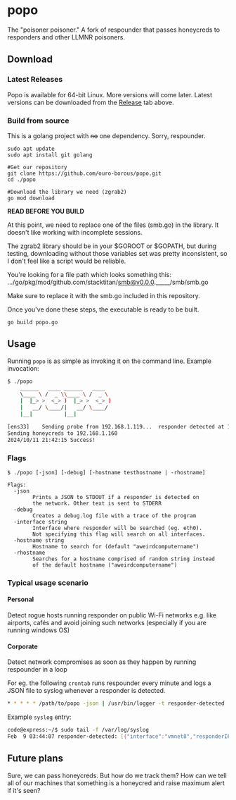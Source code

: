 # popo

The "poisoner poisoner." A fork of respounder that passes honeycreds to responders and other LLMNR poisoners.


## Download

### Latest Releases
Popo is available for 64-bit Linux. More versions will come later.
Latest versions can be downloaded from the
[Release](https://github.com/ouro-borous/popo/releases) tab above.

### Build from source
This is a golang project with ~~no~~ one dependency. Sorry, respounder.

```
sudo apt update
sudo apt install git golang

#Get our repository
git clone https://github.com/ouro-borous/popo.git
cd ./popo

#Download the library we need (zgrab2)
go mod download
```

**READ BEFORE YOU BUILD**

At this point, we need to replace one of the files (smb.go) in the library. It doesn't like working with incomplete sessions.

The zgrab2 library should be in your $GOROOT or $GOPATH, but during testing, downloading without those variables set was pretty inconsistent, so I don't feel like a script would be reliable.

You're looking for a file path which looks something this: .../go/pkg/mod/github.com/stacktitan/smb@v0.0.0._____/smb/smb.go

Make sure to replace it with the smb.go included in this repository.

Once you've done these steps, the executable is ready to be built.
```
go build popo.go
```

## Usage

Running `popo` is as simple as invoking it on the command line.
Example invocation:
```bash
$ ./popo
	______   ____ ______   ____  
	\____ \ /  _ \\____ \ /  _ \ 
	|  |_> >  <_> )  |_> >  <_> )
	|   __/ \____/|   __/ \____/ 
	|__|          |__|           

[ens33]    Sending probe from 192.168.1.119...	responder detected at 192.168.1.160
Sending honeycreds to 192.168.1.160
2024/10/11 21:42:15 Success!
```

### Flags

```
$ ./popo [-json] [-debug] [-hostname testhostname | -rhostname]

Flags:
  -json
        Prints a JSON to STDOUT if a responder is detected on
        the network. Other text is sent to STDERR
  -debug
        Creates a debug.log file with a trace of the program
  -interface string
        Interface where responder will be searched (eg. eth0).
        Not specifying this flag will search on all interfaces.
  -hostname string
        Hostname to search for (default "aweirdcomputername")
  -rhostname
        Searches for a hostname comprised of random string instead
        of the default hostname ("aweirdcomputername")
```

### Typical usage scenario

#### Personal
Detect rogue hosts running responder on public Wi-Fi networks
e.g. like airports, cafés and avoid joining such networks
(especially if you are running windows OS)

#### Corporate
Detect network compromises as soon as they happen by running respounder
in a loop

For eg. the following `crontab` runs respounder every minute and logs a JSON file to syslog
whenever a responder is detected.
```bash
* * * * * /path/to/popo -json | /usr/bin/logger -t responder-detected
```

Example `syslog` entry:
```bash
code@express:~/$ sudo tail -f /var/log/syslog
Feb  9 03:44:07 responder-detected: [{"interface":"vmnet8","responderIP":"172.16.55.128","sourceIP":"172.16.55.1"}]
```

## Future plans
Sure, we can pass honeycreds. But how do we track them? How can we tell all of our machines that something is a honeycred and raise maximum alert if it's seen?
